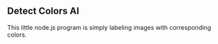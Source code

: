 ## Detect Colors AI 

This little node.js program is simply labeling images with corresponding colors.
